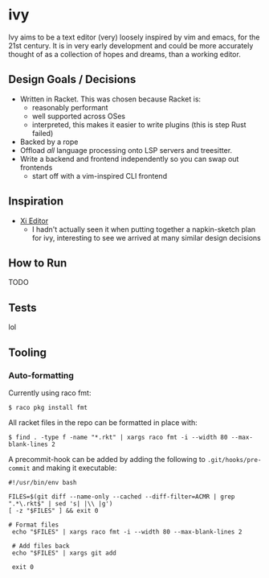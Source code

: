 ivy
=====

Ivy aims to be a text editor (very) loosely inspired by vim and emacs, for the 21st century. It is in very early development and could be more accurately thought of as a collection of hopes and dreams, than a working editor.

## Design Goals / Decisions

- Written in Racket. This was chosen because Racket is:
    - reasonably performant
    - well supported across OSes
    - interpreted, this makes it easier to write plugins (this is step Rust failed)
- Backed by a rope
- Offload *all* language processing onto LSP servers and treesitter.
- Write a backend and frontend independently so you can swap out frontends
    - start off with a vim-inspired CLI frontend

## Inspiration
- [Xi Editor](https://github.com/xi-editor/xi-editor)
    - I hadn't actually seen it when putting together a napkin-sketch plan for ivy, interesting to see we arrived at many similar design decisions

## How to Run

TODO

## Tests

lol

## Tooling

### Auto-formatting
Currently using raco fmt:

```
$ raco pkg install fmt
```

All racket files in the repo can be formatted in place with:

```
$ find . -type f -name "*.rkt" | xargs raco fmt -i --width 80 --max-blank-lines 2
```

A precommit-hook can be added by adding the following to `.git/hooks/pre-commit` and making it executable:

```
#!/usr/bin/env bash

FILES=$(git diff --name-only --cached --diff-filter=ACMR | grep ".*\.rkt$" | sed 's| |\\ |g')
[ -z "$FILES" ] && exit 0

# Format files
 echo "$FILES" | xargs raco fmt -i --width 80 --max-blank-lines 2

 # Add files back
 echo "$FILES" | xargs git add

 exit 0
```

